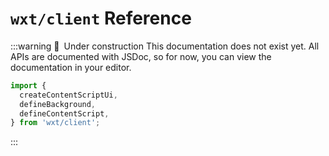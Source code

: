 # `wxt/client` Reference

:::warning 🚧&ensp;Under construction
This documentation does not exist yet. All APIs are documented with JSDoc, so for now, you can view the documentation in your editor.

```ts
import {
  createContentScriptUi,
  defineBackground,
  defineContentScript,
} from 'wxt/client';
```

:::
